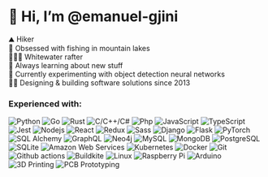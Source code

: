 <h1>👋 Hi, I’m @emanuel-gjini</h1>
⛰️ Hiker<br />
🎣 Obsessed with fishing in mountain lakes<br />
🚣🏻‍♂️ Whitewater rafter<br />
👀 Always learning about new stuff<br />
🧪 Currently experimenting with object detection neural networks<br />
👨‍💻 Designing & building software solutions since 2013

<h3>Experienced with:</h3>
<div>
    <a>
        <img alt="Python" src="https://img.shields.io/badge/Python-14354C?style=flat&logo=python&logoColor=white" />
    </a>
    <a>
        <img alt="Go" src="https://img.shields.io/badge/GO-017D9C?style=flat&logo=go&logoColor=white" />
    </a>
    <a>
        <img alt="Rust" src="https://img.shields.io/badge/Rust-F74B01?style=flat&logo=rust&logoColor=white" />
    </a>
    <a>
        <img alt="C/C++/C#" src="https://img.shields.io/badge/C%2FC%2B%2B%2FC%23-239120?style=flat" />
    </a>
    <a>
        <img alt="Php" src="https://img.shields.io/badge/PHP-777BB4?style=flat&logo=php&logoColor=white" />
    </a>
    <a>
        <img alt="JavaScript"
            src="https://img.shields.io/badge/JavaScript-FCDC00?style=flat&logo=javascript&logoColor=white" />
    </a>
    <a>
        <img alt="TypeScript"
            src="https://img.shields.io/badge/TypeScript-007ACC?style=flat&logo=typescript&logoColor=white" />
    </a>
    <a>
        <img alt="Jest" src="https://img.shields.io/badge/Jest-14C211?style=flat&logo=jest&logoColor=white" />
    </a>
    <a>
        <img alt="Nodejs" src="https://img.shields.io/badge/Nodejs-036E00?style=flat&logo=Node.js&logoColor=white" />
    </a>
    <a>
        <img alt="React" src="https://img.shields.io/badge/React-0f69a9?style=flat&logo=react&logoColor=white" />
    </a>
    <a>
        <img alt="Redux" src="https://img.shields.io/badge/Redux-764ABC?style=flat&logo=redux&logoColor=white" />
    </a>
    <a>
        <img alt="Sass" src="https://img.shields.io/badge/Sass-CC6699?style=flat&logo=sass&logoColor=white" />
    </a>
   <a>
        <img alt="Django"
            src="https://img.shields.io/badge/Django-0B4B33?style=flat&logo=django&logoColor=white" />
    </a>
    <a>
        <img alt="Flask"
            src="https://img.shields.io/badge/Flask-42ADC0?style=flat&logo=flask&logoColor=white" />
    </a>
    <a>
        <img alt="PyTorch" src="https://img.shields.io/badge/Pytorch-ee4c2c?style=flat&logo=pytorch&logoColor=white" />
    </a>
    <a>
        <img alt="SQL Alchemy"
            src="https://img.shields.io/badge/SQL_Alchemy-D61F00?style=flat&logo=sqlalchemy&logoColor=white" />
    </a>
    <a>
        <img alt="GraphQL" src="https://img.shields.io/badge/GraphQL-E10098?style=flat&logo=graphql&logoColor=white" />
    </a>
    <a>
        <img alt="Neo4j" src="https://img.shields.io/badge/Neo4j-038BFF?style=flat&logo=neo4j&logoColor=white" />
    </a>
    <a>
        <img alt="MySQL" src="https://img.shields.io/badge/MySQL-0f69a9?style=flat&logo=mysql&logoColor=white" />
    </a>
    <a>
        <img alt="MongoDB" src="https://img.shields.io/badge/MongoDB-13aa52?style=flat&logo=mongodb&logoColor=white" />
    </a>
    <a>
        <img alt="PostgreSQL"
            src="https://img.shields.io/badge/PostgreSQL-316192?style=flat&logo=postgresql&logoColor=white" />
    </a>
    <a>
        <img alt="SQLite" src="https://img.shields.io/badge/SQLite-07405E?style=flat&logo=sqlite&logoColor=white" />
    </a>
    <a>
        <img alt="Amazon Web Services"
            src="https://img.shields.io/badge/Amazon_Web_Services-232F3E?style=flat&logo=amazon-web-services&logoColor=white" />
    </a>
    <a>
        <img alt="Kubernetes"
            src="https://img.shields.io/badge/Kubernetes-326ce5?style=flat&logo=kubernetes&logoColor=white" />
    </a>
    <a>
        <img alt="Docker" src="https://img.shields.io/badge/Docker-46a2f1?style=flat&logo=docker&logoColor=white" />
    </a>
    <a>
        <img alt="Git" src="https://img.shields.io/badge/Git-F05032?style=flat&logo=git&logoColor=white" />
    </a>
    <a>
        <img alt="Github actions"
            src="https://img.shields.io/badge/Github_Actions-2088FF?style=flat&logo=github-actions&logoColor=white" />
    </a>
    <a>
        <img alt="Buildkite"
            src="https://img.shields.io/badge/Buildkite-10CC7F?style=flat&logo=buildkite&logoColor=white" />
    </a>
    <a>
        <img alt="Linux" src="https://img.shields.io/badge/Linux-FF6C0F?style=flat&logo=linux&logoColor=white" />
    </a>
    <a>
        <img alt="Raspberry Pi"
            src="https://img.shields.io/badge/Raspberry_Pi-B50F3E?style=flat&logo=raspberrypi&logoColor=white" />
    </a>
    <a>
        <img alt="Arduino" src="https://img.shields.io/badge/Arduino-018184?style=flat&logo=arduino&logoColor=white" />
    </a>
    <a>
        <img alt="3D Printing" src="https://img.shields.io/badge/3D_Printing-018223?style=flat&logo=anycubic&logoColor=white" />
    </a>
    <a>
        <img alt="PCB Prototyping" src="https://img.shields.io/badge/PCB Prototyping-orange?style=flat&logo=stackshare&logoColor=white" />
    </a>
</div>
